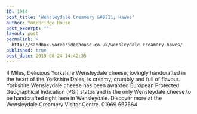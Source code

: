 ```yaml
---
ID: 1914
post_title: 'Wensleydale Creamery &#8211; Hawes'
author: Yorebridge House
post_excerpt: ""
layout: post
permalink: >
  http://sandbox.yorebridgehouse.co.uk/wensleydale-creamery-hawes/
published: true
post_date: 2015-08-24 14:42:35
---
```

4 Miles, Delicious Yorkshire Wensleydale cheese, lovingly handcrafted in the heart of the Yorkshire Dales, is creamy, crumbly and full of flavour. Yorkshire Wensleydale cheese has been awarded European Protected Geographical Indication (PGI) status and is the only Wensleydale cheese to be handcrafted right here in Wensleydale. Discover more at the Wensleydale Creamery Visitor Centre. 01969 667664
